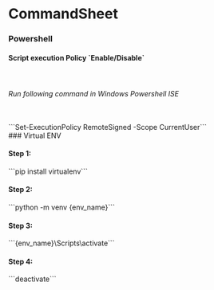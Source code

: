 # CommandSheet
### Powershell
<h4>Script execution Policy `Enable/Disable`</h4><br>
<h6>Run following command in Windows Powershell ISE</h6><br>
```Set-ExecutionPolicy RemoteSigned -Scope CurrentUser```<br>
### Virtual ENV
<h4>Step 1:</h4>
```pip install virtualenv```
<h4>Step 2:</h4>
```python -m venv {env_name}```
<h4>Step 3:</h4>
```{env_name}\Scripts\activate```
<h4>Step 4:</h4>
```deactivate```
